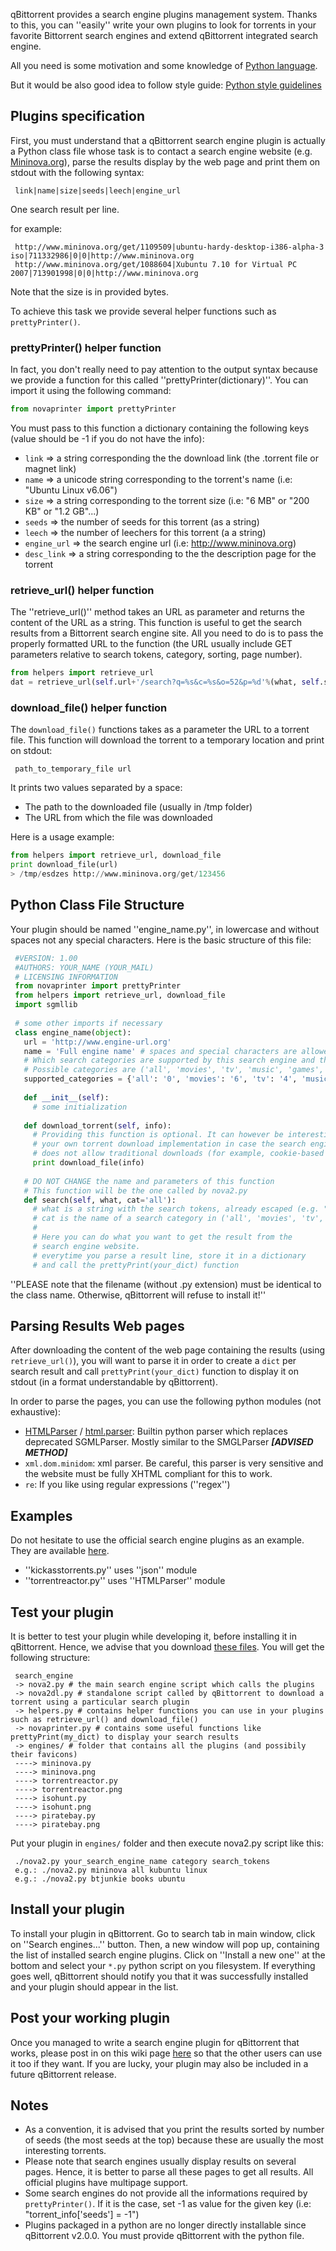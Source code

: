 qBittorrent provides a search engine plugins management system. Thanks to this, you can ''easily'' write your own plugins to look for torrents in your favorite Bittorrent search engines and extend qBittorrent integrated search engine.

All you need is some motivation and some knowledge of [Python language](https://www.python.org).

But it would be also good idea to follow style guide:
[Python style guidelines](https://www.python.org/dev/peps/pep-0008/)

## Plugins specification

First, you must understand that a qBittorrent search engine plugin is actually a Python class file whose task is to contact a search engine website (e.g. [Mininova.org](http://www.mininova.org)), parse the results display by the web page and print them on stdout with the following syntax:

```
 link|name|size|seeds|leech|engine_url
```

One search result per line.

for example:

```
 http://www.mininova.org/get/1109509|ubuntu-hardy-desktop-i386-alpha-3 iso|711332986|0|0|http://www.mininova.org
 http://www.mininova.org/get/1088604|Xubuntu 7.10 for Virtual PC 2007|713901998|0|0|http://www.mininova.org
```

Note that the size is in provided bytes.

To achieve this task we provide several helper functions such as `prettyPrinter()`.

### prettyPrinter() helper function
In fact, you don't really need to pay attention to the output syntax because we provide a function for this called ''prettyPrinter(dictionary)''. You can import it using the following command:

```python
from novaprinter import prettyPrinter
```

You must pass to this function a dictionary containing the following keys (value should be -1 if you do not have the info):
* `link` => a string corresponding the the download link (the .torrent file or magnet link)
* `name` => a unicode string corresponding to the torrent's name (i.e: "Ubuntu Linux v6.06")
* `size` => a string corresponding to the torrent size (i.e: "6 MB" or "200 KB" or "1.2 GB"...)
* `seeds` => the number of seeds for this torrent (as a string)
* `leech` => the number of leechers for this torrent (a a string)
* `engine_url` => the search engine url (i.e: http://www.mininova.org)
* `desc_link` => a string corresponding to the the description page for the torrent

### retrieve_url() helper function

The ''retrieve_url()'' method takes an URL as parameter and returns the content of the URL as a string. This function is useful to get the search results from a Bittorrent search engine site. All you need to do is to pass the properly formatted URL to the function (the URL usually include GET parameters relative to search tokens, category, sorting, page number).

```python
from helpers import retrieve_url
dat = retrieve_url(self.url+'/search?q=%s&c=%s&o=52&p=%d'%(what, self.supported_categories[cat], i))
```

### download_file() helper function
The `download_file()` functions takes as a parameter the URL to a torrent file. This function will download the torrent to a temporary location and print on stdout:

```
 path_to_temporary_file url
```

It prints two values separated by a space:
* The path to the downloaded file (usually in /tmp folder)
* The URL from which the file was downloaded

Here is a usage example:

```python
from helpers import retrieve_url, download_file
print download_file(url)
> /tmp/esdzes http://www.mininova.org/get/123456
```

## Python Class File Structure

Your plugin should be named ''engine_name.py'', in lowercase and without spaces not any special characters. Here is the basic structure of this file:

```python
 #VERSION: 1.00
 #AUTHORS: YOUR_NAME (YOUR_MAIL)
 # LICENSING INFORMATION
 from novaprinter import prettyPrinter
 from helpers import retrieve_url, download_file
 import sgmllib
 
 # some other imports if necessary
 class engine_name(object):
   url = 'http://www.engine-url.org'
   name = 'Full engine name' # spaces and special characters are allowed here
   # Which search categories are supported by this search engine and their corresponding id
   # Possible categories are ('all', 'movies', 'tv', 'music', 'games', 'anime', 'software', 'pictures', 'books')
   supported_categories = {'all': '0', 'movies': '6', 'tv': '4', 'music': '1', 'games': '2', 'anime': '7', 'software': '3'}
 	
   def __init__(self):
     # some initialization
   
   def download_torrent(self, info):
     # Providing this function is optional. It can however be interesting to provide
     # your own torrent download implementation in case the search engine in question
     # does not allow traditional downloads (for example, cookie-based download).
     print download_file(info)
 	
   # DO NOT CHANGE the name and parameters of this function
   # This function will be the one called by nova2.py
   def search(self, what, cat='all'):
     # what is a string with the search tokens, already escaped (e.g. "Ubuntu+Linux")
     # cat is the name of a search category in ('all', 'movies', 'tv', 'music', 'games', 'anime', 'software', 'pictures', 'books')
     # 
     # Here you can do what you want to get the result from the
     # search engine website.
     # everytime you parse a result line, store it in a dictionary
     # and call the prettyPrint(your_dict) function
```

''PLEASE note that the filename (without .py extension) must be identical to the class name. Otherwise, qBittorrent will refuse to install it!''

## Parsing Results Web pages

After downloading the content of the web page containing the results (using `retrieve_url()`), you will want to parse it in order to create a `dict` per search result and call `prettyPrint(your_dict)` function to display it on stdout (in a format understandable by qBittorrent).

In order to parse the pages, you can use the following python modules (not exhaustive):
* [HTMLParser](https://docs.python.org/2/library/htmlparser.html) / [html.parser](https://docs.python.org/3/library/html.parser.html): Builtin python parser which replaces deprecated SGMLParser. Mostly similar to the SMGLParser ***[ADVISED METHOD]***
* `xml.dom.minidom`: xml parser. Be careful, this parser is very sensitive and the website must be fully XHTML compliant for this to work.
* `re`: If you like using regular expressions (''regex'')

## Examples

Do not hesitate to use the official search engine plugins as an example. They are available [here](https://github.com/qbittorrent/search-plugins/tree/master/nova/engines). 
* ''kickasstorrents.py'' uses ''json'' module
* ''torrentreactor.py'' uses ''HTMLParser'' module

## Test your plugin

It is better to test your plugin while developing it, before installing it in qBittorrent. Hence, we advise that you download [these files](https://github.com/qbittorrent/qBittorrent/tree/master/src/searchengine/nova). You will get the following structure:

```
 search_engine
 -> nova2.py # the main search engine script which calls the plugins
 -> nova2dl.py # standalone script called by qBittorrent to download a torrent using a particular search plugin
 -> helpers.py # contains helper functions you can use in your plugins such as retrieve_url() and download_file()
 -> novaprinter.py # contains some useful functions like prettyPrint(my_dict) to display your search results
 -> engines/ # folder that contains all the plugins (and possibily their favicons)
 ----> mininova.py
 ----> mininova.png
 ----> torrentreactor.py
 ----> torrentreactor.png
 ----> isohunt.py
 ----> isohunt.png
 ----> piratebay.py
 ----> piratebay.png
```

Put your plugin in `engines/` folder and then execute nova2.py script like this:

```
 ./nova2.py your_search_engine_name category search_tokens
 e.g.: ./nova2.py mininova all kubuntu linux
 e.g.: ./nova2.py btjunkie books ubuntu
```

## Install your plugin

To install your plugin in qBittorrent. Go to search tab in main window, click on ''Search engines...'' button. Then, a new window will pop up, containing the list of installed search engine plugins. Click on ''Install a new one'' at the bottom and select your `*.py` python script on you filesystem. If everything goes well, qBittorrent should notify you that it was successfully installed and your plugin should appear in the list.

## Post your working plugin

Once you managed to write a search engine plugin for qBittorrent that works, please post in on this wiki page [here](http://plugins.qbittorrent.org) so that the other users can use it too if they want. If you are lucky, your plugin may also be included in a future qBittorrent release.

## Notes

* As a convention, it is advised that you print the results sorted by number of seeds (the most seeds at the top) because these are usually the most interesting torrents.
* Please note that search engines usually display results on several pages. Hence, it is better to parse all these pages to get all results. All official plugins have multipage support.
* Some search engines do not provide all the informations required by `prettyPrinter()`. If it is the case, set -1 as value for the given key (i.e: "torrent_info['seeds'] = -1")
* Plugins packaged in a python are no longer directly installable since qBittorrent v2.0.0. You must provide qBittorrent with the python file.
